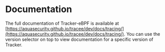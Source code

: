 # Documentation

The full documentation of Tracker-eBPF is available at
[https://aquasecurity.github.io/tracee/dev/docs/tracing/](https://aquasecurity.github.io/tracee/dev/docs/tracing/).
You can use the version selector on top to view documentation for a specific
version of Tracker.
